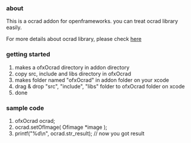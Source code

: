<h3>about</h3>

<p>
This is a ocrad addon for openframeworks. you can treat ocrad library easily.</p>
<p>
For more details about ocrad library, please check <a href="http://www.gnu.org/software/ocrad/">here</a>
</p>

<h3>getting started</h3>
<ol>
<li>makes a ofxOcrad directory in addon directory</li>
<li>copy src, include and libs directory in ofxOcrad</li>
<li>makes folder named "ofxOcrad" in addon folder on your xcode</li>
<li>drag & drop "src", "include", "libs" folder to ofxOcrad folder on xcode</li>
<li>done</li>
</ol>

<h3>sample code</h3>
<ol>
<li>ofxOcrad ocrad;</li>
<li>ocrad.setOfImage( Ofimage *image );</li>
<li>printf("%d\n", ocrad.str_result);  // now you got result</li>
</ol>



